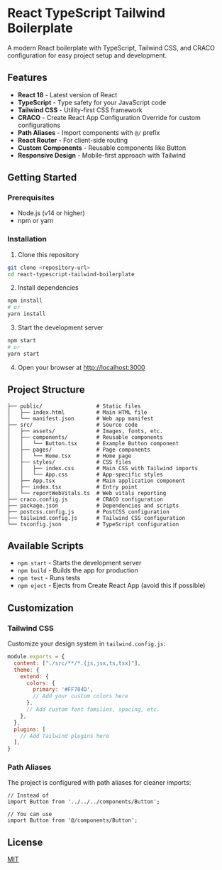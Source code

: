 # React TypeScript Tailwind Boilerplate

A modern React boilerplate with TypeScript, Tailwind CSS, and CRACO configuration for easy project setup and development.

## Features

- **React 18** - Latest version of React
- **TypeScript** - Type safety for your JavaScript code
- **Tailwind CSS** - Utility-first CSS framework
- **CRACO** - Create React App Configuration Override for custom configurations
- **Path Aliases** - Import components with `@/` prefix
- **React Router** - For client-side routing
- **Custom Components** - Reusable components like Button
- **Responsive Design** - Mobile-first approach with Tailwind

## Getting Started

### Prerequisites

- Node.js (v14 or higher)
- npm or yarn

### Installation

1. Clone this repository
```bash
git clone <repository-url>
cd react-typescript-tailwind-boilerplate
```

2. Install dependencies
```bash
npm install
# or
yarn install
```

3. Start the development server
```bash
npm start
# or
yarn start
```

4. Open your browser at [http://localhost:3000](http://localhost:3000)

## Project Structure

```
├── public/                 # Static files
│   ├── index.html          # Main HTML file
│   └── manifest.json       # Web app manifest
├── src/                    # Source code
│   ├── assets/             # Images, fonts, etc.
│   ├── components/         # Reusable components
│   │   └── Button.tsx      # Example Button component
│   ├── pages/              # Page components
│   │   └── Home.tsx        # Home page
│   ├── styles/             # CSS files
│   │   ├── index.css       # Main CSS with Tailwind imports
│   │   └── App.css         # App-specific styles
│   ├── App.tsx             # Main application component
│   ├── index.tsx           # Entry point
│   └── reportWebVitals.ts  # Web vitals reporting
├── craco.config.js         # CRACO configuration
├── package.json            # Dependencies and scripts
├── postcss.config.js       # PostCSS configuration
├── tailwind.config.js      # Tailwind CSS configuration
└── tsconfig.json           # TypeScript configuration
```

## Available Scripts

- `npm start` - Starts the development server
- `npm build` - Builds the app for production
- `npm test` - Runs tests
- `npm eject` - Ejects from Create React App (avoid this if possible)

## Customization

### Tailwind CSS

Customize your design system in `tailwind.config.js`:

```js
module.exports = {
  content: ["./src/**/*.{js,jsx,ts,tsx}"],
  theme: {
    extend: {
      colors: {
        primary: '#FF784D',
        // Add your custom colors here
      },
      // Add custom font families, spacing, etc.
    },
  },
  plugins: [
    // Add Tailwind plugins here
  ],
}
```

### Path Aliases

The project is configured with path aliases for cleaner imports:

```tsx
// Instead of
import Button from '../../../components/Button';

// You can use
import Button from '@/components/Button';
```

## License

[MIT](LICENSE)
